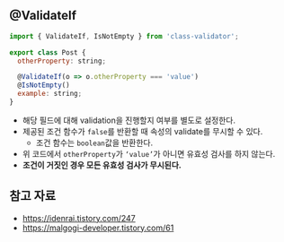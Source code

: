 ## @ValidateIf

```jsx
import { ValidateIf, IsNotEmpty } from 'class-validator';

export class Post {
  otherProperty: string;

  @ValidateIf(o => o.otherProperty === 'value')
  @IsNotEmpty()
  example: string;
}
```

- 해당 필드에 대해 validation을 진행할지 여부를 별도로 설정한다.
- 제공된 조건 함수가 `false`를 반환할 때 속성의 validate를 무시할 수 있다.
    - 조건 함수는 `boolean`값을 반환한다.
- 위 코드에서 `otherProperty`가 `‘value’`가 아니면 유효성 검사를 하지 않는다.
- **조건이 거짓인 경우 모든 유효성 검사가 무시된다.**

## 참고 자료

- https://idenrai.tistory.com/247
- https://malgogi-developer.tistory.com/61